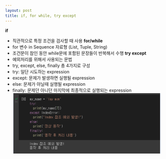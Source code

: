 ```yaml
---
layout: post
title: if, for while, try except
---
```


**if**
- 직관적으로 특정 조건을 검사할 때 사용
**for/while**
- for 변수 in Sequence 자료형 (List, Tuple, String)
- 조건문이 참인 동안 while문에 포함된 문장들이 반복해서 수행
**try except**
- 예외처리를 위해서 사용되는 문법 
- try, except, else, finally 총 4가지로 구성 
- try: 일단 시도하는 expression 
- except: 문제가 발생하면 실행될 expression 
- else: 문제가 아닐때 실행될 expression 
- finally: 문제던 아니던 마지막에 최종적으로 실행되는 expression
     ![image](https://github.com/code7ssage/code7ssage.github.io/blob/master/assets/attached%20file/Pasted%20image%2020240103154138.png?raw=true)

